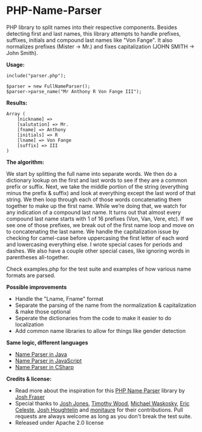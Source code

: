 PHP-Name-Parser
===============

PHP library to split names into their respective components.  Besides detecting first and last names, this library attempts to handle prefixes, suffixes, initials and compound last names like "Von Fange".  It also normalizes prefixes (Mister -> Mr.) and fixes capitalization (JOHN SMITH -> John Smith).

**Usage:**

    include("parser.php");

    $parser = new FullNameParser();
    $parser->parse_name("Mr Anthony R Von Fange III");

**Results:**

    Array (
        [nickname] =>
        [salutation] => Mr.
        [fname] => Anthony
        [initials] => R
        [lname] => Von Fange
        [suffix] => III
    )

**The algorithm:**

We start by splitting the full name into separate words. We then do a dictionary lookup on the first and last words to see if they are a common prefix or suffix. Next, we take the middle portion of the string (everything minus the prefix & suffix) and look at everything except the last word of that string. We then loop through each of those words concatenating them together to make up the first name. While we’re doing that, we watch for any indication of a compound last name. It turns out that almost every compound last name starts with 1 of 16 prefixes (Von, Van, Vere, etc). If we see one of those prefixes, we break out of the first name loop and move on to concatenating the last name. We handle the capitalization issue by checking for camel-case before uppercasing the first letter of each word and lowercasing everything else. I wrote special cases for periods and dashes. We also have a couple other special cases, like ignoring words in parentheses all-together.

Check examples.php for the test suite and examples of how various name formats are parsed.

**Possible improvements**

* Handle the "Lname, Fname" format
* Separate the parsing of the name from the normalization & capitalization & make those optional
* Seperate the dictionaries from the code to make it easier to do localization 
* Add common name libraries to allow for things like gender detection

**Same logic, different languages**

* [Name Parser in Java](https://github.com/gkhays/NameParser)
* [Name Parser in JavaScript](https://github.com/joshfraser/JavaScript-Name-Parser)
* [Name Parser in CSharp](https://github.com/ianlee74/CSharp-Name-Parser)

**Credits & license:**

* Read more about the inspiration for this [PHP Name Parser](http://www.onlineaspect.com/2009/08/17/splitting-names/) library by [Josh Fraser](http://joshfraser.com)
* Special thanks to [Josh Jones](https://github.com/UberNerdBoy), [Timothy Wood](https://github.com/codearachnid), [Michael Waskosky](https://github.com/waskosky), [Eric Celeste](https://github.com/efc), [Josh Houghtelin](https://github.com/jhoughtelin) and [monitaure](https://www.github.com/monitaure) for their contributions.  Pull requests are always welcome as long as you don't break the test suite.
* Released under Apache 2.0 license

